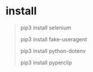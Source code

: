 # install
> pip3 install selenium
> 
> pip3 install fake-useragent
> 
> pip3 install python-dotenv
> 
> pip3 install pyperclip
> 

